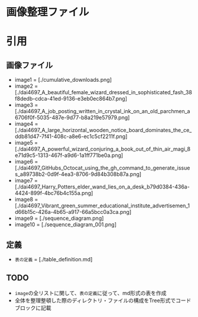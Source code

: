 
# 画像整理ファイル
# 引用
## 画像ファイル
- image1 = [./cumulative_downloads.png]
- image2 = [./dai4697_A_beautiful_female_wizard_dressed_in_sophisticated_fash_38f8dedb-cdca-41ed-9136-e3eb0ec864b7.png]
- image3 = [./dai4697_A_job_posting_written_in_crystal_ink_on_an_old_parchmen_a6706f0f-5035-487e-9d77-b8a219e57979.png]
- image4 = [./dai4697_A_large_horizontal_wooden_notice_board_dominates_the_ce_ddb81d47-7f41-408c-a8e6-ec1c5cf2211f.png]
- image5 = [./dai4697_A_powerful_wizard_conjuring_a_book_out_of_thin_air_magi_8e71d9c5-1313-467f-a9d6-1a1ff771be0a.png]
- image6 = [./dai4697_GitHubs_Octocat_using_the_gh_command_to_generate_issues_a89738b2-0d9f-4ea3-8706-9d84b308b87a.png]
- image7 = [./dai4697_Harry_Potters_elder_wand_lies_on_a_desk_b79d0384-436a-4424-899f-4bc76b4c155a.png]
- image8 = [./dai4697_Vibrant_green_summer_educational_institute_advertisemen_1d66b15c-426a-4b65-a917-66a5bcc0a3ca.png]
- image9 = [./sequence_diagram.png]
- image10 = [./sequence_diagram_001.png]

## 定義
- `表の定義` = [./table_definition.md]


## TODO
- `image`の全リストに関して、`表の定義`に従って、md形式の表を作成
- 全体を整理整頓した際のディレクトリ・ファイルの構成をTree形式でコードブロックに記載

